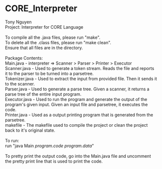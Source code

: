 # CORE_Interpreter

Tony Nguyen
<br />
Project: Interpreter for CORE Language
<br />
<br />
To compile all the .java files, please run "make".
<br />
To delete all the .class files, please run "make clean".
<br />
Ensure that all files are in the directory.
<br />
<br />
Package Contents:
<br />
	Main.java - interpreter => Scanner > Parser > Printer > Executor
  <br />
	Scanner.java - Used to generate a token stream. Reads the file and reports
						it to the parser to be turned into a parsetree.
            <br />
	Tokenizer.java - Used to extract the input from provided file. Then it sends
						it to the scanner.
            <br />
	Parser.java - Used to generate a parse tree. Given a scanner, it returns a
						parse tree of the entire input program.
            <br />
	Executor.java - Used to run the program and generate the output of the
						program's given input. Given an input file and
						parsetree, it executes the code.
            <br />
	Printer.java - Used as a output printing program that is generated from the
						parsetree.
            <br />
	makefile - The makefile used to compile the project or clean the project
						back to it's original state.
<br />
<br />
To run:
<br />
	run "java Main *program.code* *program.data*"
  <br />
  <br />
	To pretty print the output code, go into the Main.java file and uncomment
	the pretty print line that is used to print the code.
